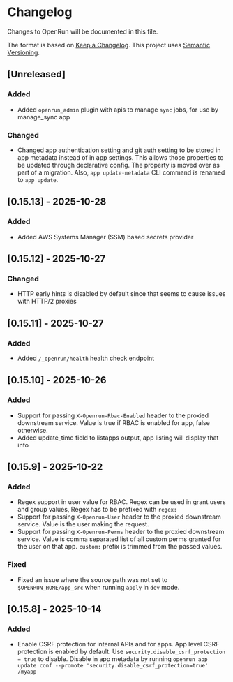 # Changelog

Changes to OpenRun will be documented in this file.

The format is based on [Keep a Changelog](https://keepachangelog.com/en/1.1.0/).
This project uses [Semantic Versioning](https://semver.org/spec/v2.0.0.html).

## [Unreleased]

### Added

- Added `openrun_admin` plugin with apis to manage `sync` jobs, for use by manage_sync app

### Changed

- Changed app authentication setting and git auth setting to be stored in app metadata instead of in app settings. This allows those properties to be updated through declarative config. The property is moved over as part of a migration. Also, `app update-metadata` CLI command is renamed to `app update`.

## [0.15.13] - 2025-10-28

### Added

- Added AWS Systems Manager (SSM) based secrets provider

## [0.15.12] - 2025-10-27

### Changed

- HTTP early hints is disabled by default since that seems to cause issues with HTTP/2 proxies

## [0.15.11] - 2025-10-27

### Added

- Added `/_openrun/health` health check endpoint

## [0.15.10] - 2025-10-26

### Added

- Support for passing `X-Openrun-Rbac-Enabled` header to the proxied downstream service. Value is true if RBAC is enabled for app, false otherwise.
- Added update_time field to listapps output, app listing will display that info

## [0.15.9] - 2025-10-22

### Added

- Regex support in user value for RBAC. Regex can be used in grant.users and group values, Regex has to be prefixed with `regex:`
- Support for passing `X-Openrun-User` header to the proxied downstream service. Value is the user making the request.
- Support for passing `X-Openrun-Perms` header to the proxied downstream service. Value is comma separated list of all custom perms granted for the user on that app. `custom:` prefix is trimmed from the passed values.

### Fixed

- Fixed an issue where the source path was not set to `$OPENRUN_HOME/app_src` when running `apply` in `dev` mode.

## [0.15.8] - 2025-10-14

### Added

- Enable CSRF protection for internal APIs and for apps. App level CSRF protection is enabled by default.
  Use `security.disable_csrf_protection = true` to disable. Disable in app metadata by running
  `openrun app update conf --promote 'security.disable_csrf_protection=true' /myapp`
